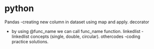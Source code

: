 # python

Pandas
  -creating new column in dataset using map and apply.
decorator
  - by using @func_name we can call func_name function.
linkedlist
  -linkedlist concepts (single, double, circular).
othercodes
  -coding practice solutions.

